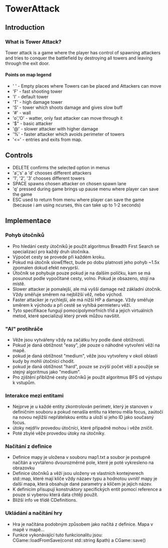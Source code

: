 TowerAttack
=============

## Introduction

### What is Tower Attack?
Tower attack is a game where the player has control of spawning attackers and tries to conquer the battlefield 
by destroying all towers and leaving through the exit door.


#### Points on map legend
- ' ' - Empty places where Towers can be placed and Attackers can move
- 'F' - fast shooting tower
- 'I' - default tower
- 'T' - high damage tower
- 'S' - tower which shoots damage and gives slow buff
- '#' - wall
- 'o','O' - watter, only fast attacker can move through it
- '$" - basic attacker
- '@' - slower attacker with higher damage
- '%' - faster attacker which avoids perimeter of towers
- '<=' - entries and exits from map.


## Controls
- DELETE confirms the selected option in menus
- 'a','s' a 'd' chooses different attackers
- '1', '2', '3' chooses different towers
- SPACE spawns chosen attacker on chosen spawn lane
- 'q' pressed during game brings up pause menu where player can save the game
- ESC used to return from menu where player can save the game (because i am using ncurses, this can take up to 1-2 seconds)

## Implementace

### Pohyb útočníků
- Pro hledání cesty útočníků je použit algoritmus Breadth First Search se specializací pro každý druh útočníka.
- Výpočet cesty se provede při každém kroku.
- Pokud má útočník slowEffect, bude po dobu platnosti jeho pohyb ~1.5x zpomalen dokud efekt nevyprší.
- Útočník se pohybuje pouze pokud je na dalším políčku, kam se má posunout podle vypočítané cesty, volno. Pokud je obsazeno, stojí na místě.
- Slower attacker je pomalejší, ale má vyšší damage než základní útočník. Vždy směřuje směrem na nejbližší věž, nebo východ.
- Faster attacker je rychlejší, ale má nižší HP a damage. Vždy směřuje směrem k východu a při cestě se vyhíbá permieteru věží.
- Tyto specifikace fungují pomocípolymorfních tříd a jejich virtuálních metod, které specializují který prvek můžou navšítit.

### "AI" protihráče
- Věže jsou vytvářeny vždy na začátku hry podle dané obtížnosti.
- Pokud je daná obtížnost "easy", jde pouze o náhodné vytvoření věží na mapě.
- pokud je daná obtížnost "medium", věže jsou vytvořeny v okolí oblasti kudy by mohli útočníci chodit.
- pokud je daná obtížnost "hard", pouze se zvýší počet věží a použije se stejný algoritmus jako "medium".
- Pro zjištění přibližné cesty útočníků je použit algoritmus BFS od výstupu k vstupům.

### Interakce mezi entitami
- Nejprve je u každé entity zkontrolován perimetr, který je stanoven v definičním souboru a pokud nenašla entitu na kterou měla focus, 
zaútočí na novou nejližší nepřátelskou entitu a uloží si jeho ID jako současný focus. 
- útoky nejdřív provedou útočníci, které případně mohou i věže zničit.
- Poté zbylé věže provedou útoky na útočníky.

### Načítání z definice
- Definice mapy je uložena v souboru map1.txt a soubor je postupně načítán a vyvtářeno dvourozměrné pole, které je poté vykresleno na obrazovku
- Definice útočníků a věží jsou uloženy ve vlastních kontejnerech std::map, které mají klíče vždy názaev typu a hodnotou
uvnitř mapy je další mapa, která obsahuje dané parametry a klíčem je jejich název.
- K definicím přisupují konstruktory specifických entit pomocí reference a pouze si vyberou která data chtějí použít.
- Bližší info ve třídě CDefinitions.

### Ukládání a načítání hry
- Hra je načítána podobným způsobem jako načítá z definice. Mapa v mapě v mapě... 
- Funkce vykonávající tuto funkcionalitu jsou: 
CGame::loadFromSave(const std::string &path) a CGame::save()